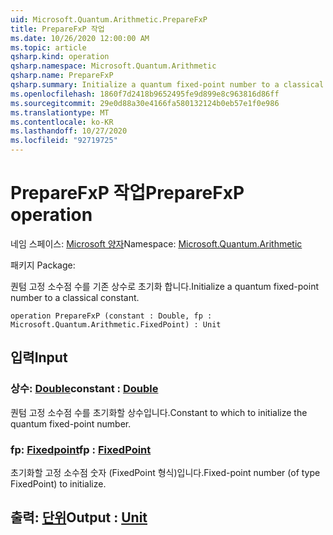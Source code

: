 ```yaml
---
uid: Microsoft.Quantum.Arithmetic.PrepareFxP
title: PrepareFxP 작업
ms.date: 10/26/2020 12:00:00 AM
ms.topic: article
qsharp.kind: operation
qsharp.namespace: Microsoft.Quantum.Arithmetic
qsharp.name: PrepareFxP
qsharp.summary: Initialize a quantum fixed-point number to a classical constant.
ms.openlocfilehash: 1860f7d2418b9652495fe9d899e8c963816d86ff
ms.sourcegitcommit: 29e0d88a30e4166fa580132124b0eb57e1f0e986
ms.translationtype: MT
ms.contentlocale: ko-KR
ms.lasthandoff: 10/27/2020
ms.locfileid: "92719725"
---
```

# <a name="preparefxp-operation"></a><span data-ttu-id="6a693-102">PrepareFxP 작업</span><span class="sxs-lookup"><span data-stu-id="6a693-102">PrepareFxP operation</span></span>

<span data-ttu-id="6a693-103">네임 스페이스: [Microsoft 양자](xref:Microsoft.Quantum.Arithmetic)</span><span class="sxs-lookup"><span data-stu-id="6a693-103">Namespace: [Microsoft.Quantum.Arithmetic](xref:Microsoft.Quantum.Arithmetic)</span></span>

<span data-ttu-id="6a693-104">패키지 [](https://nuget.org/packages/)</span><span class="sxs-lookup"><span data-stu-id="6a693-104">Package: [](https://nuget.org/packages/)</span></span>


<span data-ttu-id="6a693-105">퀀텀 고정 소수점 수를 기존 상수로 초기화 합니다.</span><span class="sxs-lookup"><span data-stu-id="6a693-105">Initialize a quantum fixed-point number to a classical constant.</span></span>

```qsharp
operation PrepareFxP (constant : Double, fp : Microsoft.Quantum.Arithmetic.FixedPoint) : Unit
```


## <a name="input"></a><span data-ttu-id="6a693-106">입력</span><span class="sxs-lookup"><span data-stu-id="6a693-106">Input</span></span>

### <a name="constant--double"></a><span data-ttu-id="6a693-107">상수: [Double](xref:microsoft.quantum.lang-ref.double)</span><span class="sxs-lookup"><span data-stu-id="6a693-107">constant : [Double](xref:microsoft.quantum.lang-ref.double)</span></span>

<span data-ttu-id="6a693-108">퀀텀 고정 소수점 수를 초기화할 상수입니다.</span><span class="sxs-lookup"><span data-stu-id="6a693-108">Constant to which to initialize the quantum fixed-point number.</span></span>


### <a name="fp--fixedpoint"></a><span data-ttu-id="6a693-109">fp: [Fixedpoint](xref:Microsoft.Quantum.Arithmetic.FixedPoint)</span><span class="sxs-lookup"><span data-stu-id="6a693-109">fp : [FixedPoint](xref:Microsoft.Quantum.Arithmetic.FixedPoint)</span></span>

<span data-ttu-id="6a693-110">초기화할 고정 소수점 숫자 (FixedPoint 형식)입니다.</span><span class="sxs-lookup"><span data-stu-id="6a693-110">Fixed-point number (of type FixedPoint) to initialize.</span></span>



## <a name="output--unit"></a><span data-ttu-id="6a693-111">출력: [단위](xref:microsoft.quantum.lang-ref.unit)</span><span class="sxs-lookup"><span data-stu-id="6a693-111">Output : [Unit](xref:microsoft.quantum.lang-ref.unit)</span></span>

